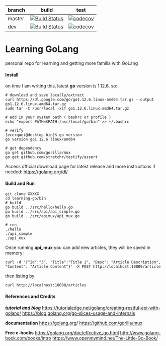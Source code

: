 |branch|build|test|
|------|-----|----|
|master|[![Build Status](https://travis-ci.org/eduardocerqueira/learning-go.svg?branch=master)](https://travis-ci.org/eduardocerqueira/learning-go)|[![codecov](https://codecov.io/gh/eduardocerqueira/learning-go/branch/master/graph/badge.svg)](https://codecov.io/gh/eduardocerqueira/learning-go)|
|dev|[![Build Status](https://travis-ci.org/eduardocerqueira/learning-go.svg?branch=dev)](https://travis-ci.org/eduardocerqueira/learning-go)|[![codecov](https://codecov.io/gh/eduardocerqueira/learning-go/branch/master/graph/badge.svg)](https://codecov.io/gh/eduardocerqueira/learning-go)|

# Learning GoLang

personal repo for learning and getting more familia with GoLang

#### Install

on time I am writing this, latest **go** version is 1.12.6, so:

```
# download and save locally/extract
curl https://dl.google.com/go/go1.12.6.linux-amd64.tar.gz --output go1.12.6.linux-amd64.tar.gz
sudo tar -C /usr/local -xzf go1.12.6.linux-amd64.tar.gz

# add in your system path ( bashrc or profile )
echo "export PATH=$PATH:/usr/local/go/bin" >> ~/.bashrc

# verify
[ecerquei@desktop bin]$ go version
go version go1.12.6 linux/amd64

# get dependency
go get github.com/gorilla/mux
go get github.com/stretchr/testify/assert
```

Access official download page for latest release and more instructions if needed: https://golang.org/dl/

#### Build and Run

```
git clone XXXXX
cd learning-go/bin
# build
go build ../src/hello/hello.go
go build ../src/api/api_simple.go
go build ../src/apimux/api_mux.go

# run
./hello
./api_simple
./api_mux
```

Once running **api_mux** you can add new articles, they will be saved in memory:

```
curl -d '{"Id":"3", "Title":"Title 1", "Desc": "Article Description", "Content": "Article Content"}' -X POST http://localhost:10000/article
```

then listing by 

```
curl http://localhost:10000/articles
```

#### References and Credits

***tutorial and blog***
https://tutorialedge.net/golang/creating-restful-api-with-golang/
https://blog.golang.org/go-slices-usage-and-internals

**documentation**
https://golang.org/
https://github.com/gorilla/mux

**Free e-books**
https://golang.org/doc/effective_go.html
http://www.golang-book.com/books/intro
https://www.openmymind.net/The-Little-Go-Book/